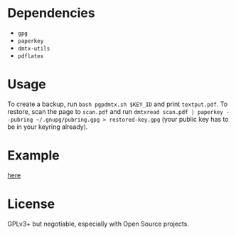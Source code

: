# Dependencies

- `gpg`
- `paperkey`
- `dmtx-utils`
- `pdflatex`

# Usage

To create a backup, run `bash pgpdmtx.sh $KEY_ID` and print `textput.pdf`. To restore, scan the page to `scan.pdf` and run `dmtxread scan.pdf | paperkey --pubring ~/.gnupg/pubring.gpg > restored-key.gpg` (your public key has to be in your keyring already). 

# Example

[here](https://dl.dropboxusercontent.com/u/1722762/pgpdmtx.pdf)

# License

GPLv3+ but negotiable, especially with Open Source projects.
